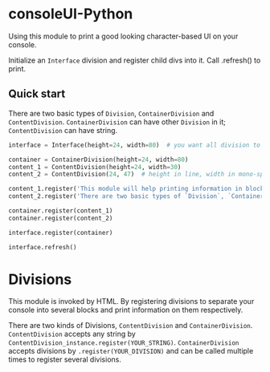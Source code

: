 # consoleUI-Python

Using this module to print a good looking character-based UI on your console.

Initialize an `Interface` division and register child divs into it. Call .refresh() to print.

## Quick start

There are two basic types of `Division`, `ContainerDivision` and `ContentDivision`. `ContainerDivision` can have other `Division` in it; `ContentDivision` can have string.

```python
interface = Interface(height=24, width=80)  # you want all division to show in this Division

container = ContainerDivision(height=24, width=80)
content_1 = ContentDivision(height=24, width=30)
content_2 = ContentDivision(24, 47)  # height in line, width in mono-spaced half-character

content_1.register('This module will help printing information in blocks on console. Invoked by HTML5, thus these blocks are called `Division`.')
content_2.register('There are two basic types of `Division`, `ContainerDivision` and `ContentDivision`. `ContainerDivision` can have other `Division` in it; `ContentDivision` can have string.')

container.register(content_1)
container.register(content_2)

interface.register(container)

interface.refresh()
```

# Divisions

This module is invoked by HTML. By registering divisions to separate your console into several blocks and print information on them respectively.

There are two kinds of Divisions, `ContentDivision` and `ContainerDivision`. `ContentDivision` accepts any string by `ContentDivision_instance.register(YOUR_STRING)`. `ContainerDivision` accepts divisions by `.register(YOUR_DIVISION)` and can be called multiple times to register several divisions.

